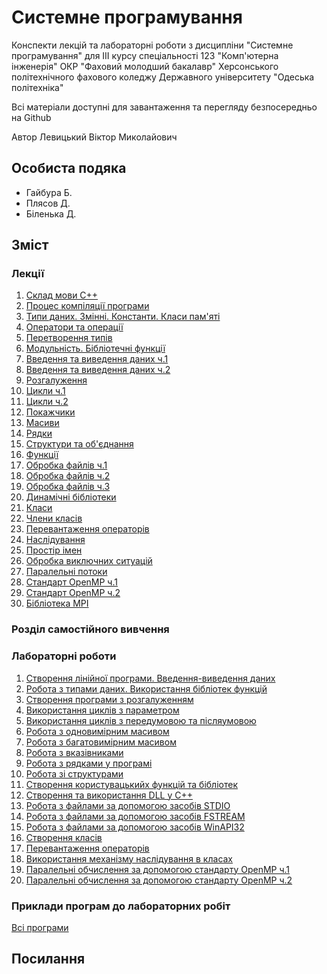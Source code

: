 # Системне програмування

Конспекти лекцій та лабораторні роботи з дисципліни "Системне програмування" для III курсу спеціальності 123 "Комп'ютерна інженерія" ОКР "Фаховий молодший бакалавр" Херсонського політехнічного фахового коледжу Державного університету "Одеська політехніка"

Всі матеріали доступні для завантаження та перегляду безпосередньо на Github 

Автор Левицький Віктор Миколайович

## Особиста подяка

* Гайбура Б.
* Плясов Д.
* Біленька Д.

## Зміст
### Лекції
1.  [Склад мови С++](Лекції/lec-01.md)
2.  [Процес компіляції програми](Лекції/lec-02.md)
3.  [Типи даних. Змінні. Константи. Класи пам'яті](Лекції/lec-03.md)
4.  [Оператори та операції](Лекції/lec-04.md)
5.  [Перетворення типів](Лекції/lec-05.md)
6.  [Модульність. Бібліотечні функції](Лекції/lec-06.md)
7.  [Введення та виведення даних ч.1](Лекції/lec-07.md)
8.  [Введення та виведення даних ч.2](Лекції/lec-08.md)
9.  [Розгалуження](Лекції/lec-09.md)
10. [Цикли ч.1](Лекції/lec-10.md)
11. [Цикли ч.2](Лекції/lec-11.md)
12. [Покажчики](Лекції/lec-12.md)
13. [Масиви](Лекції/lec-13.md)
14. [Рядки](Лекції/lec-14.md)
15. [Структури та об'єднання](Лекції/lec-15.md)
16. [Функції](Лекції/lec-16.md)
17. [Обробка файлів ч.1](Лекції/lec-17.md)
18. [Обробка файлів ч.2](Лекції/lec-18.md)
19. [Обробка файлів ч.3](Лекції/lec-19.md)
20. [Динамічні бібліотеки](Лекції/lec-20.md)
21. [Класи](Лекції/lec-21.md)
22. [Члени класів](Лекції/lec-22.md)
23. [Перевантаження операторів](Лекції/lec-23.md)
24. [Наслідування](Лекції/lec-24.md)
25. [Простір імен](Лекції/lec-25.md)
26. [Обробка виключних ситуацій](Лекції/lec-26.md)
27. [Паралельні потоки](Лекції/lec-27.md)
28. [Стандарт OpenMP ч.1](Лекції/lec-28.md)
29. [Стандарт OpenMP ч.2](Лекції/lec-29.md)
30. [Бібліотека MPI](Лекції/lec-30.md)



### Розділ самостійного вивчення

### Лабораторні роботи

1. [Створення лінійної програми. Введення-виведення даних](Лабораторні/lab-01.md)
2. [Робота з типами даних. Використання бібліотек функцій](Лабораторні/lab-02.md)
3. [Створення програми з розгалуженням](Лабораторні/lab-03.md)
4. [Використання циклів з параметром](Лабораторні/lab-04.md)
5. [Використання циклів з передумовою та післяумовою](Лабораторні/lab-05.md)
6. [Робота з одновимірним масивом](Лабораторні/lab-06.md)
7. [Робота з багатовимірним масивом](Лабораторні/lab-07.md)
8. [Робота з вказівниками](Лабораторні/lab-08.md)
9. [Робота з рядками у програмі](Лабораторні/lab-09.md)
10. [Робота зі структурами](Лабораторні/lab-10.md)
11. [Створення користувацькийх функцій та бібліотек](Лабораторні/lab-11.md)
12. [Створення та використання DLL у C++](Лабораторні/lab-12.md)
13. [Робота з файлами за допомогою засобів STDIO](Лабораторні/lab-13.md)
14. [Робота з файлами за допомогою засобів FSTREAM](Лабораторні/lab-14.md)
15. [Робота з файлами за допомогою засобів WinAPI32](Лабораторні/lab-15.md)
16. [Створення класів](Лабораторні/lab-16.md)
17. [Перевантаження операторів](Лабораторні/lab-17.md)
18. [Використання механізму наслідування в класах](Лабораторні/lab-18.md)
19. [Паралельні обчислення за допомогою стандарту OpenMP ч.1](Лабораторні/lab-19.md)
20. [Паралельні обчислення за допомогою стандарту OpenMP ч.2](Лабораторні/lab-20.md)


### Приклади програм до лабораторних робіт

[Всі програми](Лабораторні/src/)



## Посилання


